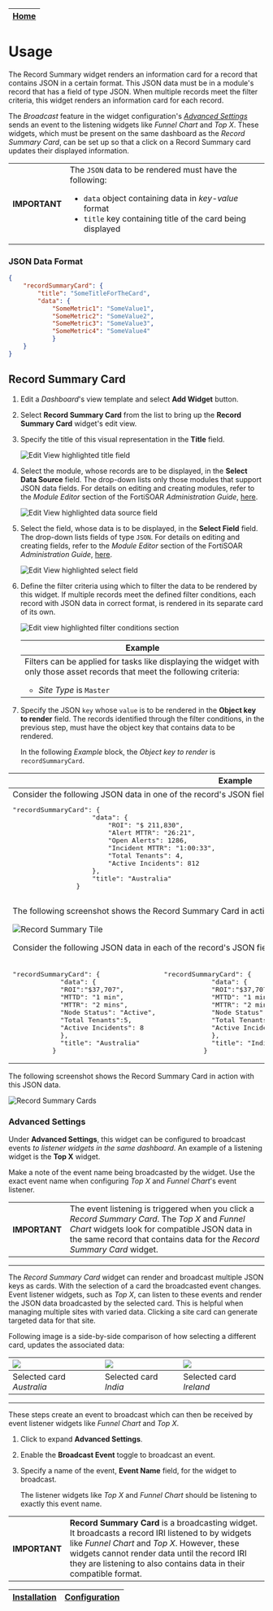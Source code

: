 | [Home](../README.md) |
|----------------------|

# Usage

The Record Summary widget renders an information card for a record that contains JSON in a certain format. This JSON data must be in a module's record that has a field of type JSON. When multiple records meet the filter criteria, this widget renders an information card for each record.

The *Broadcast* feature in the widget configuration's [*Advanced Settings*](#advanced-settings) sends an event to the listening widgets like <em>Funnel Chart</em> and <em>Top X</em>. These widgets, which must be present on the same dashboard as the *Record Summary Card*, can be set up so that a click on a Record Summary card updates their displayed information.

<table>
    <th>IMPORTANT</th>
    <td>The <code>JSON</code> data to be rendered must have the following:
        <ul>
            <li><code>data</code> object containing data in <em>key-value</em> format</li>
            <li><code>title</code> key containing title of the card being displayed</li>
        </ul>
    </td>
</table>

### JSON Data Format

```JSON
{
    "recordSummaryCard": {
        "title": "SomeTitleForTheCard",
        "data": {
            "SomeMetric1": "SomeValue1",
            "SomeMetric2": "SomeValue2",
            "SomeMetric3": "SomeValue3",
            "SomeMetric4": "SomeValue4"
            }
    }
}
```

## Record Summary Card

1. Edit a *Dashboard*'s view template and select **Add Widget** button.

2. Select **Record Summary Card** from the list to bring up the **Record Summary Card** widget's edit view.

3. Specify the title of this visual representation in the **Title** field.

    ![Edit View highlighted title field](./res/edit_view_title.png)

4. Select the module, whose records are to be displayed, in the **Select Data Source** field. The drop-down lists only those modules that support JSON data fields. For details on editing and creating modules, refer to the *Module Editor* section of the FortiSOAR *Administration Guide*, [here](https://docs.fortinet.com/document/fortisoar/7.4.1/administration-guide/97786/application-editor#Module_Editor).

    ![Edit View highlighted data source field](./res/edit_view_select_data_source.png)

5. Select the field, whose data is to be displayed, in the **Select Field** field. The drop-down lists fields of type `JSON`. For details on editing and creating fields, refer to the *Module Editor* section of the FortiSOAR *Administration Guide*, [here](https://docs.fortinet.com/document/fortisoar/7.4.1/administration-guide/97786/application-editor#Module_Editor).

    ![Edit View highlighted select field](./res/edit_view_select_field.png)

6. Define the filter criteria using which to filter the data to be rendered by this widget. If multiple records meet the defined filter conditions, each record with JSON data in correct format, is rendered in its separate card of its own.

    ![Edit view highlighted filter conditions section](./res/edit_view_filter_conditions.png)

    <table>
        <thead>
            <th>Example</th>
        </thead>
        <tbody>
            <td>Filters can be applied for tasks like displaying the widget with only those asset records that meet the following criteria:
                <ul>
                    <li><em>Site Type</em> is <code>Master</code></li>
                </ul>
            </td>
        </tbody>
    </table>

7. Specify the JSON `key` whose `value` is to be rendered in the **Object key to render** field. The records identified through the filter conditions, in the previous step, must have the object key that contains data to be rendered.

    In the following *Example* block, the *Object key to render* is `recordSummaryCard`.

<table>
    <thead>
        <th colspan="3">Example</th>
    </thead>
    <tbody>
        <tr>
            <td colspan="3">Consider the following JSON data in one of the record's JSON field:
                <pre>"recordSummaryCard": {
                    "data": {
                        "ROI": "$ 211,830",
                        "Alert MTTR": "26:21",
                        "Open Alerts": 1286,
                        "Incident MTTR": "1:00:33",
                        "Total Tenants": 4,
                        "Active Incidents": 812
                    },
                    "title": "Australia"
                }
            </pre>
                <p>The following screenshot shows the Record Summary Card in action with this JSON data.</p>
                <p><img src="./res/australiaCard.png" alt="Record Summary Tile"></p>
                <p>Consider the following JSON data in each of the record's JSON field:</p>
        </tr>
<tr>
    <td>
        <pre>"recordSummaryCard": {
            "data": {
            "ROI":"$37,707",
            "MTTD": "1 min",
            "MTTR": "2 mins",
            "Node Status": "Active",
            "Total Tenants":5,
            "Active Incidents": 8
            },
            "title": "Australia"
          }</pre>
    </td>
    <td>
        <pre>"recordSummaryCard": {
            "data": {
            "ROI":"$37,707",
            "MTTD": "1 min",
            "MTTR": "2 mins",
            "Node Status": "Active",
            "Total Tenants":4,
            "Active Incidents": 24
            },
            "title": "India"
          }</pre>
    </td>
    <td>
        <pre>"recordSummaryCard": {
            "data": {
            "ROI":"$37,707",
            "MTTD": "1 min",
            "MTTR": "2 mins",
            "Node Status": "Active",
            "Total Tenants":4,
            "Active Incidents": 6
            },
            "title": "Ireland"
          }</pre>
    </td>
</tr>
    </tbody>
</table>

The following screenshot shows the Record Summary Card in action with this JSON data.

![Record Summary Cards](./res/allCards.png)

### Advanced Settings

Under **Advanced Settings**, this widget can be configured to broadcast events *to listener widgets in the same dashboard*. An example of a listening widget is the **Top X** widget.

Make a note of the event name being broadcasted by the widget. Use the exact event name when configuring *Top X* and *Funnel Chart*'s event listener.

<table>
    <tr>
        <th>IMPORTANT</th>
        <td>The event listening is triggered when you click a <em>Record Summary Card</em>. The <em>Top X</em> and <em>Funnel Chart</em> widgets look for compatible JSON data in the same record that contains data for the <em>Record Summary Card</em> widget.</td>
    </tr>
</table>

___
The *Record Summary Card* widget can render and broadcast multiple JSON keys as cards. With the selection of a card the broadcasted event changes. Event listener widgets, such as *Top X*, can listen to these events and render the JSON data broadcasted by the selected card. This is helpful when managing multiple sites with varied data. Clicking a site card can generate targeted data for that site.

Following image is a side-by-side comparison of how selecting a different card, updates the associated data:

|![](./res/json-data-broadcast-event-1.png)|![](./res/json-data-broadcast-event-2.png)|![](./res/json-data-broadcast-event-3.png)|
|:-|:-|:-|
|Selected card *Australia*|Selected card *India*|Selected card *Ireland*|
___


These steps create an event to broadcast which can then be received by event listener widgets like *Funnel Chart* and *Top X*.

1. Click to expand **Advanced Settings**.

2. Enable the **Broadcast Event** toggle to broadcast an event.

3. Specify a name of the event, **Event Name** field, for the widget to broadcast.

    The listener widgets like *Top X* and *Funnel Chart* should be listening to exactly this event name.

<table>
    <tr>
        <th>IMPORTANT</th>
        <td><strong>Record Summary Card</strong> is a broadcasting widget. It broadcasts a record IRI listened to by widgets like <em>Funnel Chart</em> and <em>Top X</em>. However, these widgets cannot render data until the record IRI they are listening to also contains data in their compatible format.</td>
    </tr>
</table>

| [Installation](./setup.md#installation) | [Configuration](./setup.md#configuration) |
|-----------------------------------------|-------------------------------------------|